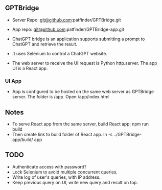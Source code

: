 
## GPTBridge

- Server Repo: git@github.com:patfinder/GPTBridge.git
- App repo: git@github.com:patfinder/GPTBridge-app.git

- ChatGPT bridge is an application supports submitting a prompt to ChatGPT and retrieve the result.
- It uses Selenium to control a ChatGPT website.
- The web server to receive the UI request is Python http.server. The app UI is a React app.

### UI App

- App is configured to be hosted on the same web server as GPTBridge server.
    The folder is /app. Open /app/index.html

## Notes

- To serve React app from the same server, build React app:
    npm run build
- Then create link to build folder of React app.
    ln -s ../GPTBridge-app/build/ app 

## TODO

- Authenticate access with password?
- Lock Selenium to avoid multiple concurrent queries.
- Write log of user's queries, with IP address.
- Keep previous query on UI, write new query and result on top.

